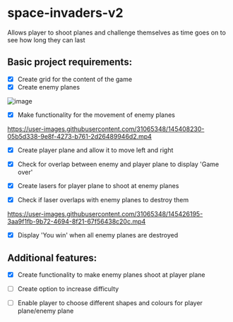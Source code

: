 # space-invaders-v2
Allows player to shoot planes and challenge themselves as time goes on to see how long they can last

## Basic project requirements:
- [x] Create grid for the content of the game 
- [x] Create enemy planes 

![image](https://user-images.githubusercontent.com/31065348/145404663-5e426f8e-3bb1-4177-ae06-0045cd064a89.png)

- [x] Make functionality for the movement of enemy planes

https://user-images.githubusercontent.com/31065348/145408230-05b5d338-9e8f-4273-b761-2d26489946d2.mp4




- [x] Create player plane and allow it to move left and right 
- [x] Check for overlap between enemy and player plane to display 'Game over'
- [x] Create lasers for player plane to shoot at enemy planes
- [x] Check if laser overlaps with enemy planes to destroy them 



https://user-images.githubusercontent.com/31065348/145426195-3aa9f1fb-9b72-4694-8f21-67f56438c20c.mp4


- [x] Display 'You win' when all enemy planes are destroyed 

## Additional features:
- [x] Create functionality to make enemy planes shoot at player plane 
- [ ] Create option to increase difficulty 
- [ ] Enable player to choose different shapes and colours for player plane/enemy plane

